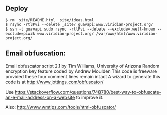 ## Deploy

```
$ rm _site/README.html _site/ideas.html
$ rsync -rtlPvi --delete _site/ guavapi:www.viridian-project.org/
$ ssh -t guavapi sudo rsync -rtlPvi --delete --exclude=.well-known --exclude=piwik www.viridian-project.org/ /var/www/html/www.viridian-project.org/
```

## Email obfuscation:

Email obfuscator script 2.1 by Tim Williams, University of Arizona
Random encryption key feature coded by Andrew Moulden
This code is freeware provided these four comment lines remain intact
A wizard to generate this code is at http://www.jottings.com/obfuscator/

Use https://stackoverflow.com/questions/748780/best-way-to-obfuscate-an-e-mail-address-on-a-website
to improve it.

Also: http://www.wmtips.com/tools/html-obfuscator/
